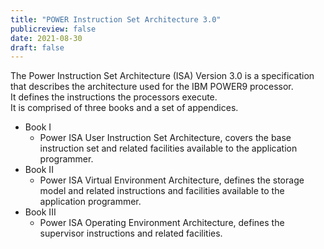 ```yaml
---
title: "POWER Instruction Set Architecture 3.0"
publicreview: false
date: 2021-08-30
draft: false
---
```


The Power Instruction Set Architecture (ISA) Version 3.0 is a specification that describes the architecture used for the IBM POWER9 processor.  
It defines the instructions the processors execute.  
It is comprised of three books and a set of appendices.  
- Book I
  - Power ISA User Instruction Set Architecture, covers the base instruction set and related facilities available to the application programmer.
- Book II
  - Power ISA Virtual Environment Architecture, defines the storage model and related instructions and facilities available to the application programmer.
- Book III
  - Power ISA Operating Environment Architecture, defines the supervisor instructions and related facilities.
